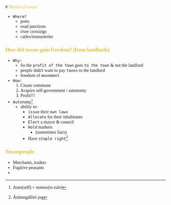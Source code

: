 <span style="font-family:'cascadia code'">

#<span style="color:#fabd2f"> Medieval towns

- `Where?`
  - ports
  - road junctions
  - river crossings
  - catles/monasteries

### <span style="color:#fabd2f">How did towns gain freedom? (from landlords)
- `Why:`
  - So the `profit of the town` goes `to the town` & not the landlord
  - people didn't want to pay `taxes` to the landlord
  - freedom of `movement`
- `How:`
  1. Create commune
  2. Acquire self-government / autonomy
  3. Profit!!!
- `Autonomy`[^1]
  - ability to:
    - `issue` their `own laws`
    - `Allocate` for their inhabitants
    - `Elect` a mayor & council
    - `Hold` markets
      - (sometimes fairs)
    - Have `staple right`[^2]
### <span style="color:#fabd2f"> Townspeople
- Merchants, traders
- Fugitive peasants
- 


[^1]: Auto(self) + nomos(to rule)
[^2]: Árúmegállító jog